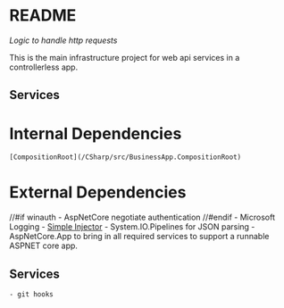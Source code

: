 # README
_Logic to handle http requests_

This is the main infrastructure project for web api services in a controllerless
app.

## Services

# Internal Dependencies

    [CompositionRoot](/CSharp/src/BusinessApp.CompositionRoot)

# External Dependencies

//#if winauth
    - AspNetCore negotiate authentication
//#endif
    - Microsoft Logging
    - [Simple Injector](https://github.com/simpleinjector/SimpleInjector)
    - System.IO.Pipelines for JSON parsing
    - AspNetCore.App to bring in all required services to support a runnable
      ASPNET core app.

## Services
    - git hooks
